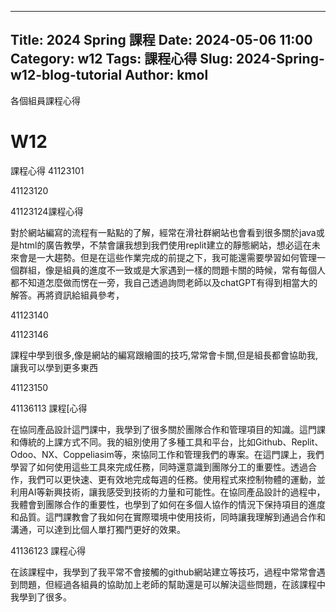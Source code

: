 
---
Title: 2024 Spring 課程
Date: 2024-05-06 11:00
Category: w12
Tags: 課程心得
Slug: 2024-Spring-w12-blog-tutorial
Author: kmol
---

各個組員課程心得

<!-- PELICAN_END_SUMMARY -->

# W12
課程心得
41123101

41123120

41123124課程心得

對於網站編寫的流程有一點點的了解，經常在滑社群網站也會看到很多關於java或是html的廣告教學，不禁會讓我想到我們使用replit建立的靜態網站，想必這在未來會是一大趨勢。但是在這些作業完成的前提之下，我可能還需要學習如何管理一個群組，像是組員的進度不一致或是大家遇到一樣的問題卡關的時候，常有每個人都不知道怎麼做而愣在一旁，我自己透過詢問老師以及chatGPT有得到相當大的解答。再將資訊給組員參考，

41123140

41123146 

課程中學到很多,像是網站的編寫跟繪圖的技巧,常常會卡關,但是組長都會協助我,讓我可以學到更多東西

41123150

41136113 課程[心得

在協同產品設計這門課中，我學到了很多關於團隊合作和管理項目的知識。這門課和傳統的上課方式不同。我的組別使用了多種工具和平台，比如Github、Replit、Odoo、NX、Coppeliasim等，來協同工作和管理我們的專案。在這門課上，我們學習了如何使用這些工具來完成任務，同時還意識到團隊分工的重要性。透過合作，我們可以更快速、更有效地完成每週的任務。使用程式來控制物體的運動，並利用AI等新興技術，讓我感受到技術的力量和可能性。在協同產品設計的過程中，我體會到團隊合作的重要性，也學到了如何在多個人協作的情況下保持項目的進度和品質。這門課教會了我如何在實際環境中使用技術，同時讓我理解到通過合作和溝通，可以達到比個人單打獨鬥更好的效果。

41136123  課程心得 

在該課程中，我學到了我平常不會接觸的github網站建立等技巧，過程中常常會遇到問題，但經過各組員的協助加上老師的幫助還是可以解決這些問題，在該課程中我學到了很多。

